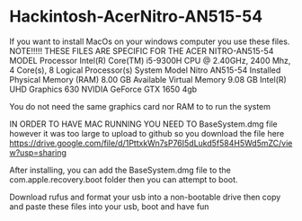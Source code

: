# Hackintosh-AcerNitro-AN515-54
If you want to install MacOs on your windows computer you use these files.
NOTE!!!!!
THESE FILES ARE SPECIFIC FOR THE ACER NITRO-AN515-54 MODEL
Processor	Intel(R) Core(TM) i5-9300H CPU @ 2.40GHz, 2400 Mhz, 4 Core(s), 8 Logical Processor(s)
System Model	Nitro AN515-54
Installed Physical Memory (RAM)	8.00 GB
Available Virtual Memory	9.08 GB
Intel(R) UHD Graphics 630
NVIDIA GeForce GTX 1650 4gb

You do not need the same graphics card nor RAM to to run the system

IN ORDER TO HAVE MAC RUNNING YOU NEED TO BaseSystem.dmg file however it was too large to upload to github so you download the file here
https://drive.google.com/file/d/1PttxkWn7sP76I5dLukd5f584H5Wd5mZC/view?usp=sharing

After installing, you can add the BaseSystem.dmg file to the com.apple.recovery.boot folder then you can attempt to boot.

Download rufus and format your usb into a non-bootable drive then copy and paste these files into your usb, boot and have fun


